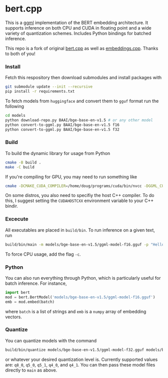 # bert.cpp

This is a [ggml](https://github.com/ggerganov/ggml) implementation of the BERT embedding architecture. It supports inference on both CPU and CUDA in floating point and a wide variety of quantization schemes. Includes Python bindings for batched inference.

This repo is a fork of original [bert.cpp](https://github.com/skeskinen/bert.cpp) as well as [embeddings.cpp](https://github.com/xyzhang626/embeddings.cpp). Thanks to both of you!

### Install

Fetch this respository then download submodules and install packages with
```sh
git submodule update --init --recursive
pip install -r requirements.txt
```

To fetch models from `huggingface`  and convert them to `gguf` format run the following
```sh
cd models
python download-repo.py BAAI/bge-base-en-v1.5 # or any other model
python convert-to-ggml.py BAAI/bge-base-en-v1.5 f16
python convert-to-ggml.py BAAI/bge-base-en-v1.5 f32
```

### Build

To build the dynamic library for usage from Python
```sh
cmake -B build .
make -C build
```

If you're compiling for GPU, you may need to run something like
```sh
cmake -DCMAKE_CUDA_COMPILER=/home/doug/programs/cuda/bin/nvcc -DGGML_CUBLAS=ON -B build .
```

On some distros, you also need to specifiy the host C++ compiler. To do this, I suggest setting the `CUDAHOSTCXX` environment variable to your C++ bindir.

### Excecute

All executables are placed in `build/bin`. To run inference on a given text, run
```sh
build/bin/main -m models/bge-base-en-v1.5/ggml-model-f16.gguf -p "Hello world"
```
To force CPU usage, add the flag `-c`.

### Python

You can also run everything through Python, which is particularly useful for batch inference. For instance,
```python
import bert
mod = bert.BertModel('models/bge-base-en-v1.5/ggml-model-f16.gguf')
emb = mod.embed(batch)
```
where `batch` is a list of strings and `emb` is a `numpy` array of embedding vectors.

### Quantize

You can quantize models with the command
```sh
build/bin/quantize models/bge-base-en-v1.5/ggml-model-f32.gguf models/bge-base-en-v1.5/ggml-model-q8_0.gguf q8_0
```
or whatever your desired quantization level is. Currently supported values are: `q8_0`, `q5_0`, `q5_1`, `q4_0`, and `q4_1`. You can then pass these model files directly to `main` as above.
